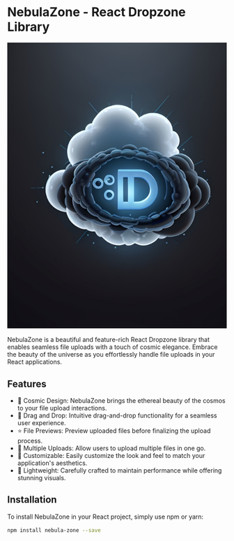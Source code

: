 # NebulaZone - React Dropzone Library

![NebulaZone Banner](banner.jpg)

NebulaZone is a beautiful and feature-rich React Dropzone library that enables seamless file uploads with a touch of cosmic elegance. Embrace the beauty of the universe as you effortlessly handle file uploads in your React applications.

## Features

- 🌌 Cosmic Design: NebulaZone brings the ethereal beauty of the cosmos to your file upload interactions.
- 🌠 Drag and Drop: Intuitive drag-and-drop functionality for a seamless user experience.
- ⭐️ File Previews: Preview uploaded files before finalizing the upload process.
- 🚀 Multiple Uploads: Allow users to upload multiple files in one go.
- 🌟 Customizable: Easily customize the look and feel to match your application's aesthetics.
- 🌌 Lightweight: Carefully crafted to maintain performance while offering stunning visuals.

## Installation

To install NebulaZone in your React project, simply use npm or yarn:

```bash
npm install nebula-zone --save
```
